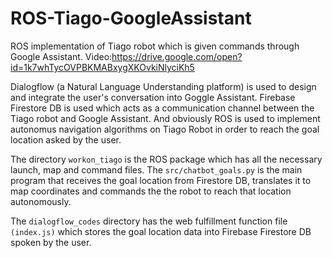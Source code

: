 # ROS-Tiago-GoogleAssistant
ROS implementation of Tiago robot which is given commands through Google Assistant. Video:https://drive.google.com/open?id=1k7whTycOVPBKMABxygXKOvkiNlyciKh5

Dialogflow (a Natural Language Understanding platform) is used to design and integrate the user's conversation into Goggle Assistant. Firebase Firestore DB is used which acts as a communication channel between the Tiago robot and Google Assistant. 
And obviously ROS is used to implement autonomus navigation algorithms on Tiago Robot in order to reach the goal location asked by the user.

The directory <code>workon_tiago</code> is the ROS package which has all the necessary launch, map and command files. 
The <code>src/chatbot_goals.py</code> is the main program that receives the goal location from Firestore DB, translates it to map coordinates and commands the the robot to reach that location autonomously. 

The <code>dialogflow_codes</code> directory has the web fulfillment function file <code>(index.js)</code> which stores the goal location data into Firebase Firestore DB spoken by the user.
